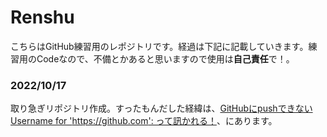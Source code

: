 # Renshu
こちらはGitHub練習用のレポジトリです。経過は下記に記載していきます。練習用のCodeなので、不備とかあると思いますので使用は**自己責任**で！。

### 2022/10/17
取り急ぎリポジトリ作成。すったもんだした経緯は、[GitHubにpushできない Username for 'https://github.com': って訊かれる！](https://qiita.com/Yoh_Yasushi/items/eec4b6f6a83fe76d522a)、にあります。